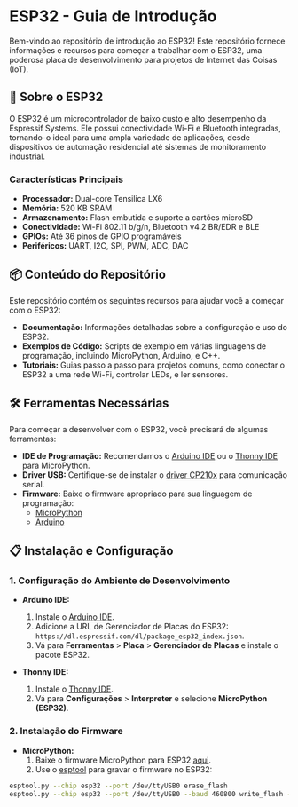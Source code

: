 # ESP32 - Guia de Introdução

Bem-vindo ao repositório de introdução ao ESP32! Este repositório fornece informações e recursos para começar a trabalhar com o ESP32, uma poderosa placa de desenvolvimento para projetos de Internet das Coisas (IoT).

## 🚀 Sobre o ESP32

O ESP32 é um microcontrolador de baixo custo e alto desempenho da Espressif Systems. Ele possui conectividade Wi-Fi e Bluetooth integradas, tornando-o ideal para uma ampla variedade de aplicações, desde dispositivos de automação residencial até sistemas de monitoramento industrial.

### Características Principais

- **Processador:** Dual-core Tensilica LX6
- **Memória:** 520 KB SRAM
- **Armazenamento:** Flash embutida e suporte a cartões microSD
- **Conectividade:** Wi-Fi 802.11 b/g/n, Bluetooth v4.2 BR/EDR e BLE
- **GPIOs:** Até 36 pinos de GPIO programáveis
- **Periféricos:** UART, I2C, SPI, PWM, ADC, DAC

## 📦 Conteúdo do Repositório

Este repositório contém os seguintes recursos para ajudar você a começar com o ESP32:

- **Documentação:** Informações detalhadas sobre a configuração e uso do ESP32.
- **Exemplos de Código:** Scripts de exemplo em várias linguagens de programação, incluindo MicroPython, Arduino, e C++.
- **Tutoriais:** Guias passo a passo para projetos comuns, como conectar o ESP32 a uma rede Wi-Fi, controlar LEDs, e ler sensores.

## 🛠️ Ferramentas Necessárias

Para começar a desenvolver com o ESP32, você precisará de algumas ferramentas:

- **IDE de Programação:** Recomendamos o [Arduino IDE](https://www.arduino.cc/en/software) ou o [Thonny IDE](https://thonny.org/) para MicroPython.
- **Driver USB:** Certifique-se de instalar o [driver CP210x](https://www.silabs.com/developers/usb-to-uart-bridge-vcp-drivers?tab=downloads) para comunicação serial.
- **Firmware:** Baixe o firmware apropriado para sua linguagem de programação:
  - [MicroPython](https://micropython.org/download/esp32/)
  - [Arduino](https://github.com/espressif/arduino-esp32)

## 📋 Instalação e Configuração

### 1. Configuração do Ambiente de Desenvolvimento

- **Arduino IDE:**
  1. Instale o [Arduino IDE](https://www.arduino.cc/en/software).
  2. Adicione a URL de Gerenciador de Placas do ESP32: `https://dl.espressif.com/dl/package_esp32_index.json`.
  3. Vá para **Ferramentas** > **Placa** > **Gerenciador de Placas** e instale o pacote ESP32.

- **Thonny IDE:**
  1. Instale o [Thonny IDE](https://thonny.org/).
  2. Vá para **Configurações** > **Interpreter** e selecione **MicroPython (ESP32)**.

### 2. Instalação do Firmware

- **MicroPython:**
  1. Baixe o firmware MicroPython para ESP32 [aqui](https://micropython.org/download/esp32/).
  2. Use o [esptool](https://docs.espressif.com/projects/esptool/en/latest/esp32/) para gravar o firmware no ESP32:

```bash
esptool.py --chip esp32 --port /dev/ttyUSB0 erase_flash
esptool.py --chip esp32 --port /dev/ttyUSB0 --baud 460800 write_flash -z 0x1000 esp32-20220117-v1.18.bin
